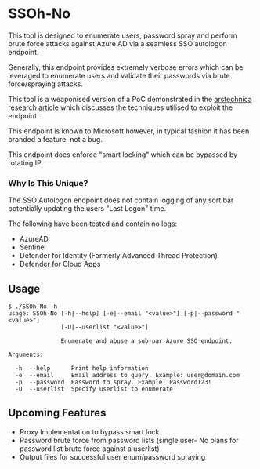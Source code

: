 # SSOh-No 

This tool is designed to enumerate users, password spray and perform brute force attacks against Azure AD via a seamless SSO autologon endpoint. 

Generally, this endpoint provides extremely verbose errors which can be leveraged to enumerate users and validate their passwords via brute force/spraying attacks. 

This tool is a weaponised version of a PoC demonstrated in the [arstechnica research article](https://arstechnica.com/information-technology/2021/09/new-azure-active-directory-password-brute-forcing-flaw-has-no-fix/]) which discusses the techniques utilised to exploit the endpoint.

This endpoint is known to Microsoft however, in typical fashion it has been branded a feature, not a bug.

This endpoint does enforce "smart locking" which can be bypassed by rotating IP. 

### Why Is This Unique?
The SSO Autologon endpoint does not contain logging of any sort bar potentially updating the users "Last Logon" time. 

The following have been tested and contain no logs:
- AzureAD
- Sentinel
- Defender for Identity (Formerly Advanced Thread Protection)
- Defender for Cloud Apps

## Usage
```
$ ./SSOh-No -h
usage: SSOh-No [-h|--help] [-e|--email "<value>"] [-p|--password "<value>"]
               [-U|--userlist "<value>"]

               Enumerate and abuse a sub-par Azure SSO endpoint.

Arguments:

  -h  --help      Print help information
  -e  --email     Email address to query. Example: user@domain.com
  -p  --password  Password to spray. Example: Password123!
  -U  --userlist  Specify userlist to enumerate
```


## Upcoming Features 

- Proxy Implementation to bypass smart lock
- Password brute force from password lists (single user- No plans for password list brute force against a userlist)
- Output files for successful user enum/password spraying
